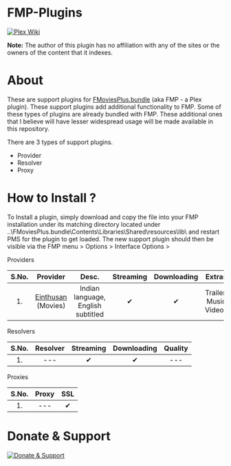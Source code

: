 FMP-Plugins
===================
[![Plex Wiki](https://img.shields.io/badge/Plex%20Forums-FMoviesPlus-E5A00D.svg?style=flat)](https://github.com/coder-alpha/FMoviesPlus.bundle/wiki)

**Note:** The author of this plugin has no affiliation with any of the sites or the owners of the content that it indexes.


About
=================
These are support plugins for [FMoviesPlus.bundle](https://github.com/coder-alpha/FMoviesPlus.bundle) (aka FMP - a Plex plugin). These support plugins add additional functionality to FMP. Some of these types of plugins are already bundled with FMP. These additional ones that I believe will have lesser widespread usage will be made available in this repository.

There are 3 types of support plugins.
- Provider
- Resolver
- Proxy

How to Install ?
=================
To Install a plugin, simply download and copy the file into your FMP installation under its matching directory located under ..\FMoviesPlus.bundle\Contents\Libraries\Shared\resources\lib\ and restart PMS for the plugin to get loaded. The new support plugin should then be visible via the FMP menu > Options > Interface Options >

Providers

| S.No.   |	Provider	| Desc.     |	Streaming	|	Downloading	|	Extras				          |
|	:---:		|	:---:		  | :---:     |	:---:		  |	:---:		    |	:---:				            |
| 1.      |	[Einthusan](https://einthusan.tv) (Movies)	| Indian language, English subtitled  |	✔         |	✔			     | Trailer, Music Videos	 |

Resolvers

| S.No.   |	Resolver	|	Streaming	|	Downloading	|	Quality				          |
|	:---:		|	:---:		  |	:---:		  |	:---:		    |	:---:				            |
| 1.      |	---	      |	✔         |	✔			     | ---                     |

Proxies

| S.No.   |	Proxy   	|	SSL       |
|	:---:		|	:---:		  |	:---:		  |
| 1.      |	---	      |	✔         |



Donate & Support
================
[![Donate & Support](https://www.paypalobjects.com/en_US/i/btn/btn_donateCC_LG.gif)](https://www.paypal.com/cgi-bin/webscr?cmd=_s-xclick&amp;hosted_button_id=3T3FQDKDZHZ9L)

